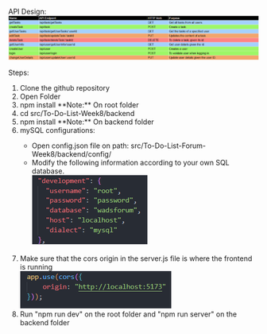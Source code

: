 API Design:
<br>
<img src="./public/API_DESIGN.png" alt="API Design">

Steps:
<ol>
  <li>Clone the github repository</li>
  <li>Open Folder</li>
  <li>npm install **Note:** On root folder</li>
  <li>cd src/To-Do-List-Week8/backend</li>
  <li>npm install **Note:** On backend folder</li>
  <li>mySQL configurations:</li>
  <ul>
    <li>Open config.json file on path: src/To-Do-List-Forum-Week8/backend/config/</li>
    <li>Modify the following information according to your own SQL database.</li>
    <img src="./public/config.png" alt="Configuration">
    <br></br>
  </ul>
  <li>Make sure that the cors origin in the server.js file is where the frontend is running</li>
  <img src="./public/cors.png" alt="cors config">
  <li>Run "npm run dev" on the root folder and "npm run server" on the backend folder</li>
</ul>
